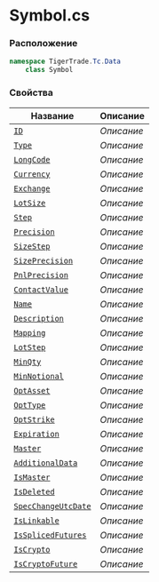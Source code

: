 
# Symbol.cs
### Расположение
```csharp
namespace TigerTrade.Tc.Data  
    class Symbol
```

### Свойства
| Название | Описание |
| --- | --- |
| [`ID`](./Свойства/ID.md) | *Описание* |
| [`Type`](./Свойства/Type.md) | *Описание* |
| [`LongCode`](./Свойства/LongCode.md) | *Описание* |
| [`Currency`](./Свойства/Currency.md) | *Описание* |
| [`Exchange`](./Свойства/Exchange.md) | *Описание* |
| [`LotSize`](./Свойства/LotSize.md) | *Описание* |
| [`Step`](./Свойства/Step.md) | *Описание* |
| [`Precision`](./Свойства/Precision.md) | *Описание* |
| [`SizeStep`](./Свойства/SizeStep.md) | *Описание* |
| [`SizePrecision`](./Свойства/SizePrecision.md) | *Описание* |
| [`PnlPrecision`](./Свойства/PnlPrecision.md) | *Описание* |
| [`ContactValue`](./Свойства/ContactValue.md) | *Описание* |
| [`Name`](./Свойства/Name.md) | *Описание* |
| [`Description`](./Свойства/Description.md) | *Описание* |
| [`Mapping`](./Свойства/Mapping.md) | *Описание* |
| [`LotStep`](./Свойства/LotStep.md) | *Описание* |
| [`MinQty`](./Свойства/MinQty.md) | *Описание* |
| [`MinNotional`](./Свойства/MinNotional.md) | *Описание* |
| [`OptAsset`](./Свойства/OptAsset.md) | *Описание* |
| [`OptType`](./Свойства/OptType.md) | *Описание* |
| [`OptStrike`](./Свойства/OptStrike.md) | *Описание* |
| [`Expiration`](./Свойства/Expiration.md) | *Описание* |
| [`Master`](./Свойства/Master.md) | *Описание* |
| [`AdditionalData`](./Свойства/AdditionalData.md) | *Описание* |
| [`IsMaster`](./Свойства/IsMaster.md) | *Описание* |
| [`IsDeleted`](./Свойства/IsDeleted.md) | *Описание* |
| [`SpecChangeUtcDate`](./Свойства/SpecChangeUtcDate.md) | *Описание* |
| [`IsLinkable`](./Свойства/IsLinkable.md) | *Описание* |
| [`IsSplicedFutures`](./Свойства/IsSplicedFutures.md) | *Описание* |
| [`IsCrypto`](./Свойства/IsCrypto.md) | *Описание* |
| [`IsCryptoFuture`](./Свойства/IsCryptoFuture.md) | *Описание* |
